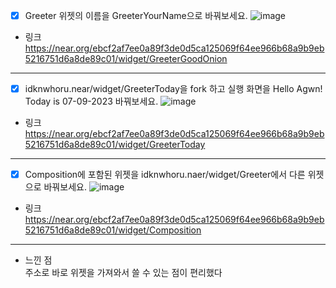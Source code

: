 - [X] Greeter 위젯의 이름을 GreeterYourName으로 바꿔보세요.
![image](https://github.com/sungjinwi/collegium_BOS/assets/93691850/2aa8f5d1-1355-4156-b557-c9122358ac2f)
- 링크 https://near.org/ebcf2af7ee0a89f3de0d5ca125069f64ee966b68a9b9eb5216751d6a8de89c01/widget/GreeterGoodOnion
---

- [X] idknwhoru.near/widget/GreeterToday을 fork 하고 실행 화면을 Hello Agwn! Today is 07-09-2023 바꿔보세요.
![image](https://github.com/sungjinwi/collegium_BOS/assets/93691850/76850f5c-07f8-4801-8d7b-7f2e36ec02b0)
- 링크 https://near.org/ebcf2af7ee0a89f3de0d5ca125069f64ee966b68a9b9eb5216751d6a8de89c01/widget/GreeterToday
---
- [X] Composition에 포함된 위젯을 idknwhoru.naer/widget/Greeter에서 다른 위젯으로 바꿔보세요.
![image](https://github.com/sungjinwi/collegium_BOS/assets/93691850/8ceb8c1e-7259-4b0f-b5db-a8e4292c3504)
- 링크 https://near.org/ebcf2af7ee0a89f3de0d5ca125069f64ee966b68a9b9eb5216751d6a8de89c01/widget/Composition
---
- 느낀 점 <br>
주소로 바로 위젯을 가져와서 쓸 수 있는 점이 편리했다
